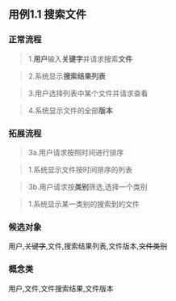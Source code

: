 ## 用例1.1 搜索文件

### 正常流程

>1.**用户**输入**关键字**并请求搜索**文件**

>2.系统显示**搜索结果列表**

>3.用户选择列表中某个文件并请求查看

>4.系统显示文件的全部**版本**


### 拓展流程
>3a.用户请求按照时间进行排序

>1.系统显示文件按时间排序的列表

>3b.用户请求按**类别**筛选,选择一个类别

>1.系统显示某一类别的搜索到的文件


### 候选对象

用户,~~关键字~~,文件,搜索结果列表,文件版本,~~文件类别~~

### 概念类

用户,文件,文件搜索结果,文件版本
